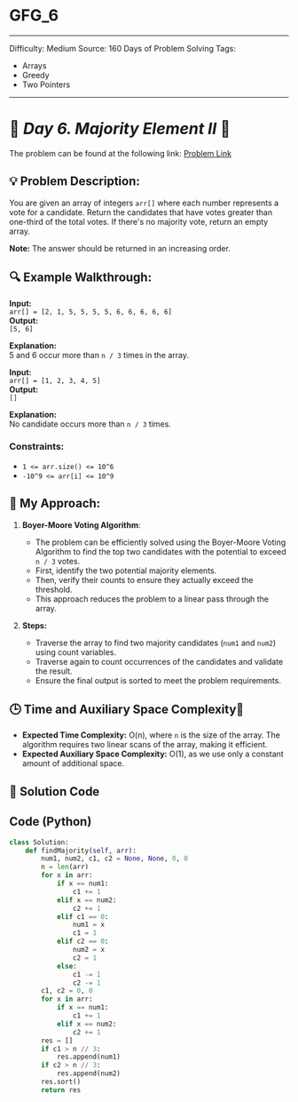 # GFG_6
---
Difficulty: Medium
Source: 160 Days of Problem Solving
Tags:
  - Arrays
  - Greedy
  - Two Pointers
---
# 🚀 _Day 6. Majority Element II_ 🧠
  
The problem can be found at the following link: [Problem Link](https://www.geeksforgeeks.org/batch/gfg-160-problems/track/arrays-gfg-160/problem/majority-vote)


## 💡 **Problem Description:**

You are given an array of integers `arr[]` where each number represents a vote for a candidate. Return the candidates that have votes greater than one-third of the total votes. If there's no majority vote, return an empty array.  

**Note:** The answer should be returned in an increasing order.

## 🔍 **Example Walkthrough:**

**Input:**  
`arr[] = [2, 1, 5, 5, 5, 5, 6, 6, 6, 6, 6]`  
**Output:**  
`[5, 6]`

**Explanation:**  
5 and 6 occur more than `n / 3` times in the array.

**Input:**  
`arr[] = [1, 2, 3, 4, 5]`  
**Output:**  
`[]`

**Explanation:**  
No candidate occurs more than `n / 3` times.

### Constraints:
- `1 <= arr.size() <= 10^6`
- `-10^9 <= arr[i] <= 10^9`

## 🎯 **My Approach:**

1. **Boyer-Moore Voting Algorithm**:  
   - The problem can be efficiently solved using the Boyer-Moore Voting Algorithm to find the top two candidates with the potential to exceed `n / 3` votes.  
   - First, identify the two potential majority elements.  
   - Then, verify their counts to ensure they actually exceed the threshold.  
   - This approach reduces the problem to a linear pass through the array.

2. **Steps:**  
   - Traverse the array to find two majority candidates (`num1` and `num2`) using count variables.  
   - Traverse again to count occurrences of the candidates and validate the result.  
   - Ensure the final output is sorted to meet the problem requirements.

## 🕒 **Time and Auxiliary Space Complexity**📝

- **Expected Time Complexity:** O(n), where `n` is the size of the array. The algorithm requires two linear scans of the array, making it efficient.  
- **Expected Auxiliary Space Complexity:** O(1), as we use only a constant amount of additional space.

## 📝 **Solution Code**
## Code (Python)

```python
class Solution:
    def findMajority(self, arr):
        num1, num2, c1, c2 = None, None, 0, 0
        n = len(arr)
        for x in arr:
            if x == num1:
                c1 += 1
            elif x == num2:
                c2 += 1
            elif c1 == 0:
                num1 = x
                c1 = 1
            elif c2 == 0:
                num2 = x
                c2 = 1
            else:
                c1 -= 1
                c2 -= 1
        c1, c2 = 0, 0
        for x in arr:
            if x == num1:
                c1 += 1
            elif x == num2:
                c2 += 1
        res = []
        if c1 > n // 3:
            res.append(num1)
        if c2 > n // 3:
            res.append(num2)
        res.sort()
        return res
```
